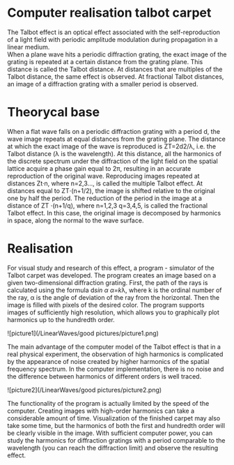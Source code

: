 # Computer realisation talbot carpet

The Talbot effect is an optical effect associated with the self-reproduction of a light field with periodic amplitude modulation during propagation in a linear medium.  
When a plane wave hits a periodic diffraction grating, the exact image of the grating is repeated at a certain distance from the grating plane. 
This distance is called the Talbot distance.  At distances that are multiples of the Talbot distance, the same effect is observed. 
At fractional Talbot distances, an image of a diffraction grating with a smaller period is observed.

# Theorycal base

When a flat wave falls on a periodic diffraction grating with a period d, the wave image repeats at equal distances from the grating plane. 
The distance at which the exact image of the wave is reproduced is ZT=2d2/λ, i.e. the Talbot distance (λ is the wavelength). 
At this distance, all the harmonics of the discrete spectrum under the diffraction of the light field on the spatial lattice acquire a phase gain equal to 2π, 
resulting in an accurate reproduction of the original wave. Reproducing images repeated at distances Zt·n, where n=2,3..., is called the multiple Talbot effect. 
At distances equal to ZT⋅(n+1/2), the image is shifted relative to the original one by half the period. The reduction of the period in the image at a distance of ZT ⋅(n+1/q), 
where n=1,2,3 q=3,4,5, is called the fractional Talbot effect. In this case, the original image is decomposed by harmonics in space, along the normal to the wave surface.

# Realisation

For visual study and research of this effect, a program - simulator of the Talbot carpet was developed.
The program creates an image based on a given two-dimensional diffraction grating. 
First, the path of the rays is calculated using the formula d*sin α α=k*λ, where k is the ordinal number of the ray, 
α is the angle of deviation of the ray from the horizontal. Then the image is filled with pixels of the desired color. 
The program supports images of sufficiently high resolution, which allows you to graphically plot harmonics up to the hundredth order.

![picture1](/LinearWaves/good pictures/picture1.png)

The main advantage of the computer model of the Talbot effect is that in a real physical experiment, 
the observation of high harmonics is complicated by the appearance of noise created by higher harmonics of the spatial frequency spectrum. 
In the computer implementation, there is no noise and the difference between harmonics of different orders is well traced.

![picture2](/LinearWaves/good pictures/picture2.png)

The functionality of the program is actually limited by the speed of the computer. Creating images with high-order harmonics can take a considerable amount of time. 
Visualization of the finished carpet may also take some time, but the harmonics of both the first and hundredth order will be clearly visible in the image.
With sufficient computer power, you can study the harmonics for diffraction gratings with a period comparable to the wavelength 
(you can reach the diffraction limit) and observe the resulting effect.
